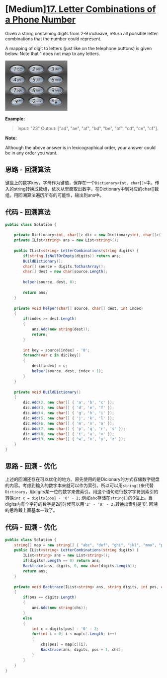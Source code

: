 # [Medium][17. Letter Combinations of a Phone Number](https://leetcode.com/problems/letter-combinations-of-a-phone-number/)

Given a string containing digits from 2-9 inclusive, return all possible letter combinations that the number could represent.

A mapping of digit to letters (just like on the telephone buttons) is given below. Note that 1 does not map to any letters.

![image](image/200px-Telephone-keypad2.svg.png)

**Example:**

> Input: "23"
> Output: ["ad", "ae", "af", "bd", "be", "bf", "cd", "ce", "cf"].

**Note:**

Although the above answer is in lexicographical order, your answer could be in any order you want.

## 思路 - 回溯算法

键盘上的数字key，字母作为键值，保存在一个`Dictionary<int, char[]>`中。传入的string转换成数组，依次从里面取出数字，在Dictionary中到对应的char[]数组。用回溯算法遍历所有的可能性，输出到ans中。

## 代码 - 回溯算法

```csharp
public class Solution {

    private Dictionary<int, char[]> dic = new Dictionary<int, char[]>();
    private IList<string> ans = new List<string>();

    public IList<string> LetterCombinations(string digits) {
        if(string.IsNullOrEmpty(digits)) return ans;
        BuildDictionary();
        char[] source = digits.ToCharArray();
        char[] dest = new char[source.Length];

        helper(source, dest, 0);

        return ans;
    }

    private void helper(char[] source, char[] dest, int index)
    {
        if(index >= dest.Length)
        {
            ans.Add(new string(dest));
            return;
        }

        int key = source[index] - '0';
        foreach(var c in dic[key])
        {
            dest[index] = c;
            helper(source, dest, index + 1);
        }
    }

    private void BuildDictionary()
    {
        dic.Add(2, new char[] { 'a', 'b', 'c' });
        dic.Add(3, new char[] { 'd', 'e', 'f' });
        dic.Add(4, new char[] { 'g', 'h', 'i' });
        dic.Add(5, new char[] { 'j', 'k', 'l' });
        dic.Add(6, new char[] { 'm', 'n', 'o' });
        dic.Add(7, new char[] { 'p', 'q', 'r', 's' });
        dic.Add(8, new char[] { 't', 'u', 'v' });
        dic.Add(9, new char[] { 'w', 'x', 'y', 'z' });
    }
}
```

## 思路 - 回溯 - 优化

上述的回溯还存在可以优化的地方。原先使用的是Dicionary的方式存储数字键盘的内容。考虑到输入的数字本来就可以作为索引。所以可以用`string[]`来代替`Dictioary`，用digits某一位的数字来做索引。用这个语句进行数字字符到索引的转换`int c = digits[pos] - '0' - 2;`.例如`abc`存储在`string[]`的0位上。当digits内有个字符的数字是2的时候可以用`'2' - '0' - 2;`转换出索引是'0'.
回溯的思路跟上面基本一致了。

## 代码 - 回溯 - 优化

```csharp
public class Solution {
    string[] map = new string[] { "abc", "def", "ghi", "jkl", "mno", "pqrs", "tuv", "wxyz" };
    public IList<string> LetterCombinations(string digits) {
        IList<string> ans = new List<string>();
        if(digits?.Length == 0) return ans;
        Backtrace(ans, digits, 0, new char[digits.Length]);
        return ans;
    }

    private void Backtrace(IList<string> ans, string digits, int pos, char[] chs)
    {
        if(pos == digits.Length)
        {
            ans.Add(new string(chs));
        }
        else
        {
            int c = digits[pos] - '0' - 2;
            for(int i = 0; i < map[c].Length; i++)
            {
                chs[pos] = map[c][i];
                Backtrace(ans, digits, pos + 1, chs);
            }
        }
    }
}
```
